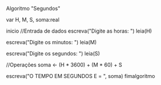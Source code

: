 Algoritmo "Segundos"

var
   H, M, S, soma:real
   
inicio
   //Entrada de dados
   escreva("Digite as horas: ")
   leia(H)
   
   escreva("Digite os minutos: ")
   leia(M)
   
   escreva("Digite os segundos: ")
   leia(S)
   
   //Operações
   soma <- (H * 3600) + (M * 60) + S
   
   escreva("O TEMPO EM SEGUNDOS E = ", soma)
fimalgoritmo
